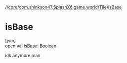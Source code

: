 //[core](../../../index.md)/[com.shinkson47.SplashX6.game.world](../index.md)/[Tile](index.md)/[isBase](is-base.md)

# isBase

[jvm]\
open val [isBase](is-base.md): [Boolean](https://kotlinlang.org/api/latest/jvm/stdlib/kotlin/-boolean/index.html)

idk anymore man
